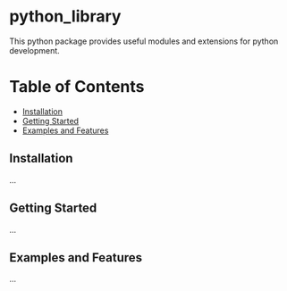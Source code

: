 # python_library

This python package provides useful modules and extensions for python development.

# Table of Contents
- [Installation](#installation)
- [Getting Started](#getting-started)
- [Examples and Features](#examples-and-features)


## Installation

...

## Getting Started

...

## Examples and Features

...